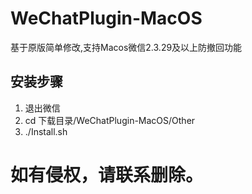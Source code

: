 # WeChatPlugin-MacOS
基于原版简单修改,支持Macos微信2.3.29及以上防撤回功能
## 安装步骤
1. 退出微信
2. cd 下载目录/WeChatPlugin-MacOS/Other
3. ./Install.sh

# 如有侵权，请联系删除。
